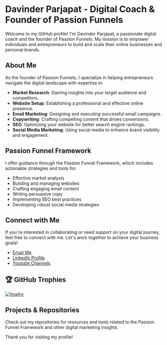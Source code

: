 # Davinder Parjapat - Digital Coach & Founder of Passion Funnels

Welcome to my GitHub profile! I'm Davinder Parjapat, a passionate digital coach and the founder of Passion Funnels. My mission is to empower individuals and entrepreneurs to build and scale their online businesses and personal brands.

## About Me

As the founder of Passion Funnels, I specialize in helping entrepreneurs navigate the digital landscape with expertise in:

- **Market Research**: Gaining insights into your target audience and competitors.
- **Website Setup**: Establishing a professional and effective online presence.
- **Email Marketing**: Designing and executing successful email campaigns.
- **Copywriting**: Crafting compelling content that drives conversions.
- **SEO**: Optimizing your website for better search engine rankings.
- **Social Media Marketing**: Using social media to enhance brand visibility and engagement.

## Passion Funnel Framework

I offer guidance through the Passion Funnel Framework, which includes actionable strategies and tools for:

- Effective market analysis
- Building and managing websites
- Crafting engaging email content
- Writing persuasive copy
- Implementing SEO best practices
- Developing robust social media strategies

## Connect with Me

If you're interested in collaborating or need support on your digital journey, feel free to connect with me. Let's work together to achieve your business goals!

- [Email Me](davinderprjp@gmail.com)
- [LinkedIn Profile](https://www.linkedin.com/in/davinderprjp)
- [Youtube Channels](www.youtube.com/@davinderparjapat)



## 🏆 GitHub Trophies

[![trophy](https://github-profile-trophy.vercel.app/?username=zhenye-na&theme=nord&column=7)](https://github.com/ryo-ma/github-profile-trophy)


## Projects & Repositories

Check out my repositories for resources and tools related to the Passion Funnel Framework and other digital marketing insights.


Thank you for visiting my profile!

